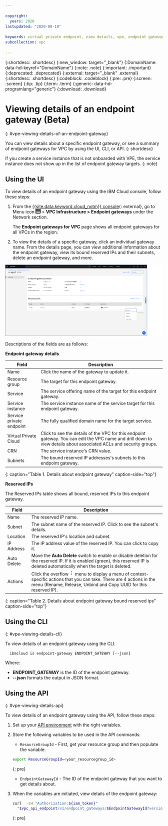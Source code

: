 ```yaml
---

copyright:
  years: 2020
lastupdated: "2020-08-10"

keywords: virtual private endpoint, view details, vpe, endpoint gateway
subcollection: vpc

---
```


{:shortdesc: .shortdesc}
{:new_window: target="_blank"}
{:DomainName: data-hd-keyref="DomainName"}
{:note: .note}
{:important: .important}
{:deprecated: .deprecated}
{:external: target="_blank" .external}
{:shortdesc: .shortdesc}
{:codeblock: .codeblock}
{:pre: .pre}
{:screen: .screen}
{:tip: .tip}
{:term: .term}
{:generic: data-hd-programlang="generic"}
{:download: .download}

# Viewing details of an endpoint gateway (Beta)
{: #vpe-viewing-details-of-an-endpoint-gateway}

You can view details about a specific endpoint gateway, or see a summary of endpoint gateways for VPC by using the UI, CLI, or API.
{: shortdesc}

If you create a service instance that is not onboarded with VPE, the service instance does not show up in the list of endpoint gateway targets.
{: note}

## Using the UI

To view details of an endpoint gateway using the IBM Cloud console, follow these steps:

1. From the [{{site.data.keyword.cloud_notm}} console](https://{DomainName}/vpc-ext){: external}, go to Menu icon ![Menu icon](/images/menu_icon.png) > **VPC Infrastructure > Endpoint gateways** under the Network section.

   The **Endpoint gateways for VPC** page shows all endpoint gateways for all VPCs in the region.

1. To view the details of a specific gateway, click an individual gateway name. From the details page, you can view additional information about the endpoint gateway, view its bound reserved IPs and their subnets, delete an endpoint gateway, and more.

  ![Endpoint gateway details page](./images/vpe-details.png "Endpoint gateway details page")

Descriptions of the fields are as follows:

**Endpoint gateway details**

| Field | Description |
|-------|-------------|
| Name | Click the name of the gateway to update it. |
| Resource group | The target for this endpoint gateway. |
| Service | The service offering name of the target for this endpoint gateway. |
| Service instance | The service instance name of the service target for this endpoint gateway. |
| Service private endpoint | The fully qualified domain name for the target service. |
| Virtual Private Cloud | Click to see the details of the VPC for this endpoint gateway. You can edit the VPC name and drill down to view details about associated ACLs and security groups. |
| CRN | The service instance's CRN value. |
| Subnets | The bound reserved IP addresses's subnets to this endpoint gateway. |
{: caption="Table 1. Details about endpoint gateway" caption-side="top"}

**Reserved IPs**

The Reserved IPs table shows all bound, reserved IPs to this endpoint gateway.  

| Field | Description |
|-------|-------------|
| Name | The reserved IP name. |
| Subnet | The subnet name of the reserved IP. Click to see the subnet's details. |
| Location | The reserved IP's location and subnet. |
| IP Address | The IP address value of the reserved IP. You can click to copy it. |
| Auto Delete | Move the **Auto Delete** switch to enable or disable deletion for the reserved IP. If it is enabled (green), this reserved IP is deleted automatically when the target is deleted. |
| Actions | Click the overflow ![overflow menu](images/overflow.png) menu to display a menu of context-specific actions that you can take. There are 4 actions in the menu (Rename, Release, Unbind and Copy UUID for this reserved IP).
{: caption="Table 2. Details about endpoint gateway bound reserved ips" caption-side="top"}

## Using the CLI
{: #vpe-viewing-details-cli}

To view details of an endpoint gateway using the CLI.

```
  ibmcloud is endpoint-gateway ENDPOINT_GATEWAY [--json]  
```

Where:

* **ENDPOINT_GATEWAY** is the ID of the endpoint gateway.
* **--json** formats the output in JSON format.

## Using the API
{: #vpe-viewing-details-api}

To view details of an endpoint gateway using the API, follow these steps:

1. Set up your [API environment](/docs/vpc?topic=vpc-set-up-environment#api-prerequisites-setup) with
the right variables.

2. Store the following variables to be used in the API commands:

   * `ResourceGroupId` - First, get your resource group and then populate the variable:   

    ```sh
    export ResourceGroupId=<your_resourcegroup_id>
    ```
    {: pre}

   * `EndpointGatewayId` - The ID of the endpoint gateway that you want to get details about.

3. When the variables are initiated, view details of the endpoint gateway:

   ```sh
   curl  -sH "Authorization:${iam_token}"
     "$vpc_api_endpoint/v1/endpoint_gateways/$EndpointGatewayId?version=$api_version&generation=2"
   ```
   {: pre}
